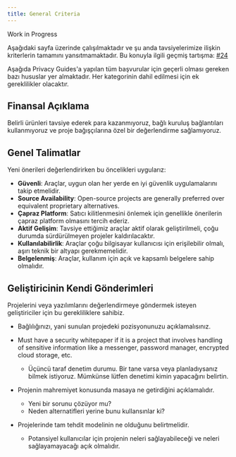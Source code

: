 ```yaml
---
title: General Criteria
---
```


<div class="admonition example" markdown>
<p class="admonition-title">Work in Progress</p>

Aşağıdaki sayfa üzerinde çalışılmaktadır ve şu anda tavsiyelerimize ilişkin kriterlerin tamamını yansıtmamaktadır. Bu konuyla ilgili geçmiş tartışma: [#24](https://github.com/privacyguides/privacyguides.org/discussions/24)

</div>

Aşağıda Privacy Guides'a yapılan tüm başvurular için geçerli olması gereken bazı hususlar yer almaktadır. Her kategorinin dahil edilmesi için ek gereklilikler olacaktır.

## Finansal Açıklama

Belirli ürünleri tavsiye ederek para kazanmıyoruz, bağlı kuruluş bağlantıları kullanmıyoruz ve proje bağışçılarına özel bir değerlendirme sağlamıyoruz.

## Genel Talimatlar

Yeni önerileri değerlendirirken bu öncelikleri uygularız:

- **Güvenli**: Araçlar, uygun olan her yerde en iyi güvenlik uygulamalarını takip etmelidir.
- **Source Availability**: Open-source projects are generally preferred over equivalent proprietary alternatives.
- **Çapraz Platform**: Satıcı kilitlenmesini önlemek için genellikle önerilerin çapraz platform olmasını tercih ederiz.
- **Aktif Gelişim**: Tavsiye ettiğimiz araçlar aktif olarak geliştirilmeli, çoğu durumda sürdürülmeyen projeler kaldırılacaktır.
- **Kullanılabilirlik**: Araçlar çoğu bilgisayar kullanıcısı için erişilebilir olmalı, aşırı teknik bir altyapı gerekmemelidir.
- **Belgelenmiş**: Araçlar, kullanım için açık ve kapsamlı belgelere sahip olmalıdır.

## Geliştiricinin Kendi Gönderimleri

Projelerini veya yazılımlarını değerlendirmeye göndermek isteyen geliştiriciler için bu gerekliliklere sahibiz.

- Bağlılığınızı, yani sunulan projedeki pozisyonunuzu açıklamalısınız.

- Must have a security whitepaper if it is a project that involves handling of sensitive information like a messenger, password manager, encrypted cloud storage, etc.
    - Üçüncü taraf denetim durumu. Bir tane varsa veya planladıysanız bilmek istiyoruz. Mümkünse lütfen denetimi kimin yapacağını belirtin.

- Projenin mahremiyet konusunda masaya ne getirdiğini açıklamalıdır.
    - Yeni bir sorunu çözüyor mu?
    - Neden alternatifleri yerine bunu kullansınlar ki?

- Projelerinde tam tehdit modelinin ne olduğunu belirtmelidir.
    - Potansiyel kullanıcılar için projenin neleri sağlayabileceği ve neleri sağlayamayacağı açık olmalıdır.
